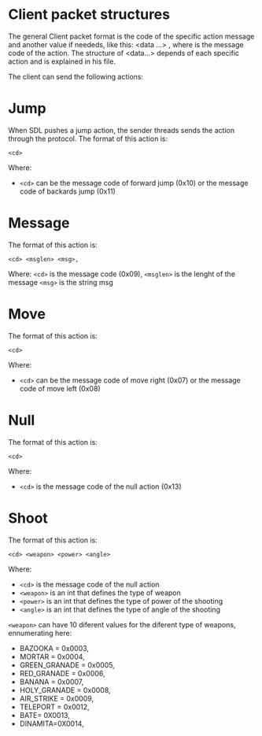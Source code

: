 # Client packet structures

The general Client packet format is the code of the specific action message and another value if neededs, like this:
 <cd> <data ...> , where <cd> is the message code of the action. The structure of <data...> depends of each specific
 action and is explained in his file.


The client can send the following actions:


# Jump
When SDL pushes a jump action, the sender threads sends the action through the protocol. The format of this action is:
 ```
 <cd>
 ```
 Where:

- `<cd>` can be the message code of forward jump (0x10) or the message code of backards jump (0x11)


 # Message
The format of this action is:
 ```
 <cd> <msglen> <msg>, 
 ```
 Where:
  `<cd>` is the message code (0x09), 
  `<msglen>` is the lenght of the message
  `<msg>` is the string msg

# Move 
The format of this action is:
 ```
 <cd>
 ```
 Where:

- `<cd>` can be the message code of move right (0x07) or the message code of move left (0x08)


# Null
The format of this action is:
 ```
 <cd>
 ```
 Where:

- `<cd>` is the message code of the null action (0x13)

# Shoot
The format of this action is:
 ```
 <cd> <weapon> <power> <angle>
 ```
 Where:

- `<cd>` is the message code of the null action
- `<weapon>` is an int that defines the type of weapon
- `<power>` is an int that defines the type of power of the shooting
- `<angle>` is an int that defines the type of angle of the shooting

`<weapon>` can have 10 diferent values for the diferent type of weapons, ennumerating here:
  - BAZOOKA = 0x0003,
  - MORTAR = 0x0004,
  - GREEN_GRANADE = 0x0005,
  - RED_GRANADE = 0x0006,
  - BANANA = 0x0007,
  - HOLY_GRANADE = 0x0008,
  - AIR_STRIKE = 0x0009,
  - TELEPORT = 0x0012,
  - BATE= 0X0013,
  - DINAMITA=0X0014,